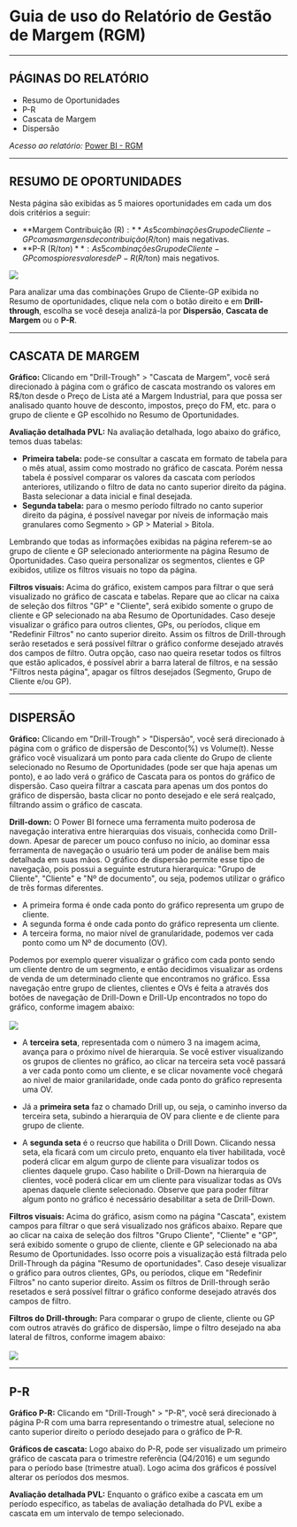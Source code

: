 # Guia de uso do Relatório de Gestão de Margem (RGM)
___
## PÁGINAS DO RELATÓRIO
- Resumo de Oportunidades
- P-R
- Cascata de Margem
- Dispersão

*Acesso ao relatório:* [Power BI - RGM](https://app.powerbi.com/groups/363fc772-dd63-4b14-9874-23adbff5b394/reports/86144c27-0021-4000-8f7c-6361bf0873e2/ReportSectiond4541df725c8d50c0f4c)
___

## RESUMO DE OPORTUNIDADES
Nesta página são exibidas as 5 maiores oportunidades em cada um dos dois critérios a seguir:
- **Margem Contribuição (R$):** As 5 combinações Grupo de Cliente-GP com as  margens de contribuição (R$/ton) mais negativas.
- **P-R (R$/ton)**: As 5 combinações Grupo de Cliente-GP com os piores valores de P-R (R$/ton) mais negativos.

<img src="https://raw.githubusercontent.com/Luciano-Belgo/RGM-Guia/master/imagens/Resumo%20de%20oportunidades.png"><br>

Para analizar uma das combinações Grupo de Cliente-GP exibida no Resumo de oportunidades, clique nela com o botão direito e em **Drill-through**, escolha se você deseja analizá-la por **Dispersão**, **Cascata de Margem** ou o **P-R**. 

___
## CASCATA DE MARGEM
**Gráfico:** Clicando em "Drill-Trough" > "Cascata de Margem", você será direcionado à página com o gráfico de cascata mostrando os valores em R$/ton desde o Preço de Lista até a Margem Industrial, para que possa ser analisado quanto houve de desconto, impostos, preço do FM, etc. para o grupo de cliente e GP escolhido no Resumo de Oportunidades.

**Avaliação detalhada PVL:**  Na avaliação detalhada, logo abaixo do gráfico, temos duas tabelas:
- **Primeira tabela:** pode-se consultar a cascata em formato de tabela para o mês atual, assim como mostrado no gráfico de cascata. Porém nessa tabela é possível comparar os valores da cascata com períodos anteriores, utilizando o filtro de data no canto superior direito da página. Basta selecionar a data inicial e final desejada.
- **Segunda tabela:** para o mesmo período filtrado no canto superior direito da página, é possível navegar por níveis de informação mais granulares como Segmento > GP > Material > Bitola.

Lembrando que todas as informações exibidas na página referem-se ao grupo de cliente e GP selecionado anteriormente na página Resumo de Oportunidades. Caso queira personalizar os segmentos, clientes e GP exibidos, utilize os filtros visuais no topo da página.

**Filtros visuais:** Acima do gráfico, existem campos para filtrar o que será visualizado no gráfico de cascata e tabelas. Repare que ao clicar na caixa de seleção dos filtros "GP" e "Cliente", será exibido somente o grupo de cliente e GP selecionado na aba Resumo de Oportunidades.
Caso deseje visualizar o gráfico para outros clientes, GPs, ou períodos, clique em "Redefinir Filtros" no canto superior direito. Assim os filtros de Drill-through serão resetados e será possível filtrar o gráfico conforme desejado através dos campos de filtro. Outra opção, caso nao queira resetar todos os filtros que estão aplicados, é possível abrir a barra lateral de filtros, e na sessão "Filtros nesta página", apagar os filtros desejados (Segmento, Grupo de Cliente e/ou GP).

___
## DISPERSÃO
**Gráfico:** Clicando em "Drill-Trough" > "Dispersão", você será direcionado à página com o gráfico de dispersão de Desconto(%) vs Volume(t). Nesse gráfico você visualizará um ponto para cada cliente do Grupo de cliente selecionado no Resumo de Oportunidades (pode ser que haja apenas um ponto), e ao lado verá o gráfico de Cascata para os pontos do gráfico de dispersão. Caso queira filtrar a cascata para apenas um dos pontos do gráfico de dispersão, basta clicar no ponto desejado e ele será realçado, filtrando assim o gráfico de cascata.

**Drill-down:** O Power BI fornece uma ferramenta muito poderosa de navegação interativa entre hierarquias dos visuais, conhecida como Drill-down. Apesar de parecer um pouco confuso no início, ao dominar essa ferramenta de navegação o usuário terá um poder de análise bem mais detalhada em suas mãos.
O gráfico de dispersão permite esse tipo de navegação, pois possui a seguinte estrutura hierarquica: "Grupo de Cliente", "Cliente" e "Nº de documento", ou seja, podemos utilizar o gráfico de três formas diferentes. 
- A primeira forma é onde cada ponto do gráfico representa um grupo de cliente.
- A segunda forma é onde cada ponto do gráfico representa um cliente.
- A terceira forma, no maior nível de granularidade, podemos ver cada ponto como um Nº de documento (OV). 

Podemos por exemplo querer visualizar o gráfico com cada ponto sendo um cliente dentro de um segmento, e então decidimos visualizar as ordens de venda de um determinado cliente que encontramos no gráfico. Essa navegação entre grupo de clientes, clientes e OVs é feita a através dos botões de navegação de Drill-Down e Drill-Up encontrados no topo do gráfico, conforme imagem abaixo:<br><br>
<img src="https://github.com/Luciano-Belgo/RGM-Guia/blob/master/drill%20down%20-%20drill%20up.png"><br>

- A **terceira seta**, representada com o número 3 na imagem acima, avança para o próximo nível de hierarquia. Se você estiver visualizando os grupos de clientes no gráfico, ao clicar na terceira seta você passará a ver cada ponto como um cliente, e se clicar novamente você chegará ao nivel de maior granilaridade, onde cada ponto do gráfico representa uma OV.

- Já a **primeira seta** faz o chamado Drill up, ou seja, o caminho inverso da terceira seta, subindo a hierarquia de OV para cliente e de cliente para grupo de cliente.

- A **segunda seta** é o reucrso que habilita o Drill Down. Clicando nessa seta, ela ficará com um circulo preto, enquanto ela tiver habilitada, você poderá clicar em algum gurpo de cliente para visualizar todos os clientes daquele grupo. Caso habilite o Drill-Down na hierarquia de clientes, você poderá clicar em um cliente para visualizar todas as OVs apenas daquele cliente selecionado. Observe que para poder filtrar algum ponto no gráfico é necessário desabilitar a seta de Drill-Down.

**Filtros visuais:** Acima do gráfico, asism como na página "Cascata", existem campos para filtrar o que será visualizado nos gráficos abaixo. Repare que ao clicar na caixa de seleção dos filtros "Grupo Cliente", "Cliente" e "GP", será exibido somente o grupo de cliente, cliente e GP selecionado na aba Resumo de Oportunidades. Isso ocorre pois a visualização está filtrada pelo Drill-Through da página "Resumo de oportunidades". Caso deseje visualizar o gráfico para outros clientes, GPs, ou períodos, clique em "Redefinir Filtros" no canto superior direito. Assim os filtros de Drill-through serão resetados e será possível filtrar o gráfico conforme desejado através dos campos de filtro.

**Filtros do Drill-through:** Para comparar o grupo de cliente, cliente ou GP com outros através do gráfico de dispersão, limpe o filtro desejado na aba lateral de filtros, conforme imagem abaixo:<br><br><img src="https://github.com/Luciano-Belgo/RGM-Guia/blob/master/imagens/Limpar%20filtros%20laterais.png">

___
## P-R
**Gráfico P-R:** Clicando em "Drill-Trough" > "P-R", você será direcionado à página P-R com uma barra representando o trimestre atual, selecione no canto superior direito o período desejado para o gráfico de P-R.

**Gráficos de cascata:** Logo abaixo do P-R, pode ser visualizado um primeiro gráfico de cascata para o trimestre referência (Q4/2016) e um segundo para o período base (trimestre atual). Logo acima dos gráficos é possível alterar os períodos dos mesmos.

**Avaliação detalhada PVL:** Enquanto o gráfico exibe a cascata em um período específico, as tabelas de avaliação detalhada do PVL exibe a cascata em um intervalo de tempo selecionado.
